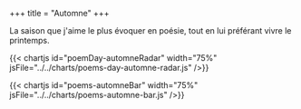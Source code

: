 +++
title = "Automne"
+++

La saison que j'aime le plus évoquer en poésie, tout en lui préférant vivre le printemps.

{{< chartjs id="poemDay-automneRadar" width="75%" jsFile="../../charts/poems-day-automne-radar.js" />}}

{{< chartjs id="poems-automneBar" width="75%" jsFile="../../charts/poems-automne-bar.js" />}}